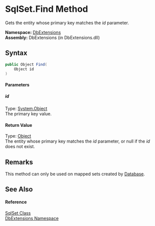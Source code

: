 SqlSet.Find Method
==================
Gets the entity whose primary key matches the *id* parameter.

**Namespace:** [DbExtensions][1]  
**Assembly:** DbExtensions (in DbExtensions.dll)

Syntax
------

```csharp
public Object Find(
	Object id
)
```

#### Parameters

##### *id*
Type: [System.Object][2]  
The primary key value.

#### Return Value
Type: [Object][2]  
 The entity whose primary key matches the *id* parameter, or null if the *id* does not exist. 

Remarks
-------
 This method can only be used on mapped sets created by [Database][3]. 

See Also
--------

#### Reference
[SqlSet Class][4]  
[DbExtensions Namespace][1]  

[1]: ../README.md
[2]: http://msdn.microsoft.com/en-us/library/e5kfa45b
[3]: ../Database/README.md
[4]: README.md